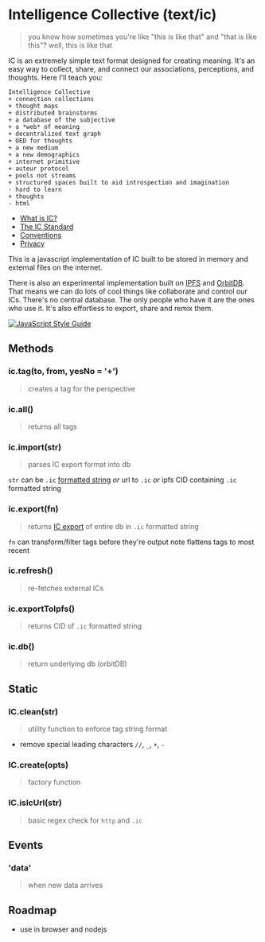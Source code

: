# Intelligence Collective (text/ic)

> you know how sometimes you're like "this is like that" and "that is like this"? well, this is like that

IC is an extremely simple text format designed for creating meaning. It's an easy way to collect, share, and connect our associations, perceptions, and thoughts. Here I'll teach you:

```
Intelligence Collective
+ connection collections
+ thought maps
+ distributed brainstorms
+ a database of the subjective
+ a *web* of meaning
+ decentralized text graph
+ OED for thoughts
+ a new medium 
+ a new demographics 
+ internet primitive
+ auteur protocol
+ pools not streams
+ structured spaces built to aid introspection and imagination
- hard to learn 
+ thoughts
- html
```

* [What is IC?](/docs/ic.md)
* [The IC Standard](/docs/ic-export.md)
* [Conventions](/docs/conventions.md)
* [Privacy](/docs/privacy.md)

This is a javascript implementation of IC built to be stored in memory and external files on the internet.

There is also an experimental implementation built on [IPFS](https://ipfs.io/) and [OrbitDB](https://github.com/orbitdb/orbit-db). That means we can do lots of cool things like collaborate and control our ICs. There's no central database. The only people who have it are the ones who use it. It's also effortless to export, share and remix them.

[![JavaScript Style Guide](https://img.shields.io/badge/code_style-standard-brightgreen.svg)](https://standardjs.com)

## Methods

### ic.tag(to, from, yesNo = '+')
> creates a tag for the perspective

### ic.all()
> returns all tags


### ic.import(str)
> parses IC export format into db

`str` can be `.ic` [formatted string](/docs/ic-export.md) *or* url to `.ic` *or* ipfs CID containing `.ic` formatted string

### ic.export(fn)
> returns [IC export](/docs/ic-export.md) of entire db in `.ic` formatted string

`fn` can transform/filter tags before they're output
note flattens tags to most recent

### ic.refresh()
> re-fetches external ICs

### ic.exportToIpfs()
> returns CID of `.ic` formatted string

### ic.db()
> return underlying db (orbitDB)

## Static

### IC.clean(str)
> utility function to enforce tag string format

* remove special leading characters `//`, `_`, `+`, `-`

### IC.create(opts)
> factory function 

### IC.isIcUrl(str)
> basic regex check for `http` and `.ic`

## Events

### 'data'
> when new data arrives

## Roadmap

* use in browser and nodejs
